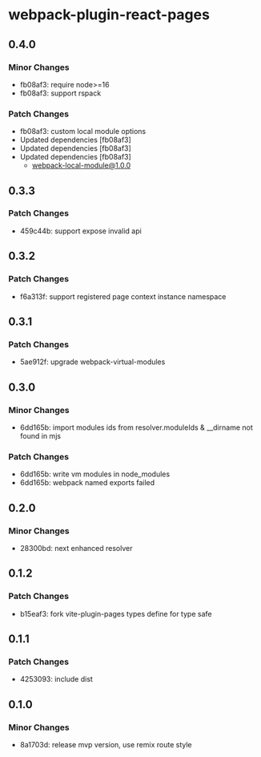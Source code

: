 # webpack-plugin-react-pages

## 0.4.0

### Minor Changes

- fb08af3: require node>=16
- fb08af3: support rspack

### Patch Changes

- fb08af3: custom local module options
- Updated dependencies [fb08af3]
- Updated dependencies [fb08af3]
- Updated dependencies [fb08af3]
  - webpack-local-module@1.0.0

## 0.3.3

### Patch Changes

- 459c44b: support expose invalid api

## 0.3.2

### Patch Changes

- f6a313f: support registered page context instance namespace

## 0.3.1

### Patch Changes

- 5ae912f: upgrade webpack-virtual-modules

## 0.3.0

### Minor Changes

- 6dd165b: import modules ids from resolver.moduleIds & \_\_dirname not found in mjs

### Patch Changes

- 6dd165b: write vm modules in node_modules
- 6dd165b: webpack named exports failed

## 0.2.0

### Minor Changes

- 28300bd: next enhanced resolver

## 0.1.2

### Patch Changes

- b15eaf3: fork vite-plugin-pages types define for type safe

## 0.1.1

### Patch Changes

- 4253093: include dist

## 0.1.0

### Minor Changes

- 8a1703d: release mvp version, use remix route style
